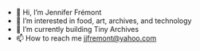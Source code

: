- 👋 Hi, I’m Jennifer Frémont
- 👀 I’m interested in food, art, archives, and technology
- 🌱 I’m currently building Tiny Archives
- 📫 How to reach me jjfremont@yahoo.com

<!---
jjfremont/jjfremont is a ✨ special ✨ repository because its `README.md` (this file) appears on your GitHub profile.
You can click the Preview link to take a look at your changes.
--->
